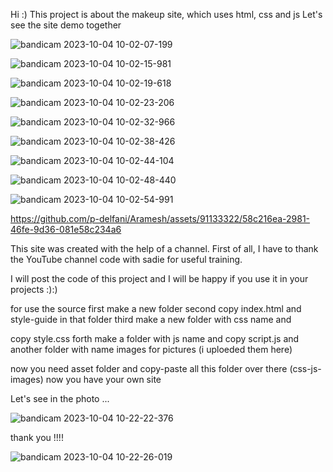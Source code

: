 Hi :)
This project is about the makeup site, which uses html, css and js
Let's see the site demo together

![bandicam 2023-10-04 10-02-07-199](https://github.com/p-delfani/Aramesh/assets/91133322/3344ca4a-0ba6-4ae4-80da-de81de34d977)



![bandicam 2023-10-04 10-02-15-981](https://github.com/p-delfani/Aramesh/assets/91133322/274c68d0-1ae5-4746-bd9a-418215adb9d5)



![bandicam 2023-10-04 10-02-19-618](https://github.com/p-delfani/Aramesh/assets/91133322/1e34bad1-b136-4824-b1fa-970054caab9f)



![bandicam 2023-10-04 10-02-23-206](https://github.com/p-delfani/Aramesh/assets/91133322/dc413719-a7e9-479d-bfe6-318219233a1d)



![bandicam 2023-10-04 10-02-32-966](https://github.com/p-delfani/Aramesh/assets/91133322/974244e1-bcbf-41ef-beea-cabff26fe336)



![bandicam 2023-10-04 10-02-38-426](https://github.com/p-delfani/Aramesh/assets/91133322/4005903c-2090-40a3-a621-a31ae1515d96)



![bandicam 2023-10-04 10-02-44-104](https://github.com/p-delfani/Aramesh/assets/91133322/3df58c49-6537-4ae4-a118-4b06f2ccbb92)



![bandicam 2023-10-04 10-02-48-440](https://github.com/p-delfani/Aramesh/assets/91133322/86bba615-8209-4309-b159-64f0aa39f73b)



![bandicam 2023-10-04 10-02-54-991](https://github.com/p-delfani/Aramesh/assets/91133322/90fdad42-f556-4ced-845e-3468bbe9f8fd)



https://github.com/p-delfani/Aramesh/assets/91133322/58c216ea-2981-46fe-9d36-081e58c234a6



This site was created with the help of a channel. First of all, I have to thank the YouTube channel code with sadie for useful training.

I will post the code of this project and I will be happy if you use it in your projects :):)

for use the source first make a new folder second copy index.html and style-guide in that folder third make a new folder with css name and

copy style.css forth make a folder with js name and copy  script.js  and another folder with name images for pictures (i uploeded them here)

now you need asset folder and copy-paste all this folder over there (css-js-images) now you have your own site 


Let's see in the photo ...


![bandicam 2023-10-04 10-22-22-376](https://github.com/p-delfani/Aramesh/assets/91133322/2ec21eb6-69a9-459d-ab87-063c4f8e4679)


thank you !!!!


![bandicam 2023-10-04 10-22-26-019](https://github.com/p-delfani/Aramesh/assets/91133322/1aa5b9da-e9c4-47b7-a195-dec91b35eca0)

